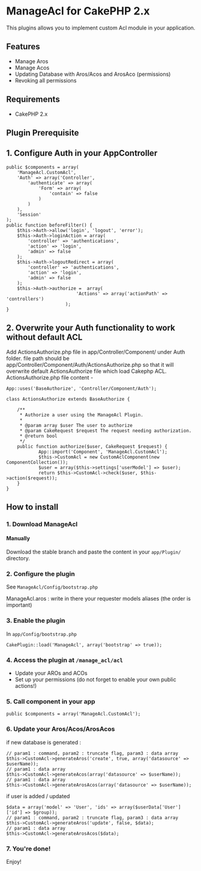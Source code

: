 # ManageAcl for CakePHP 2.x

This plugins allows you to implement custom Acl module in your application.

## Features

* Manage Aros
* Manage Acos
* Updating Database with Aros/Acos and ArosAco (permissions)
* Revoking all permissions

## Requirements

* CakePHP 2.x

## Plugin Prerequisite

## 1. Configure Auth in your AppController
    public $components = array(
        'ManageAcl.CustomAcl', 
        'Auth' => array('Controller',
            'authenticate' => array(
                'Form' => array(
                    'contain' => false
                )
            )
        ),
        'Session'
    );
    public function beforeFilter() {
        $this->Auth->allow('login', 'logout', 'error');
        $this->Auth->loginAction = array(
            'controller' => 'authentications',
            'action' => 'login',
            'admin' => false
        );
        $this->Auth->logoutRedirect = array(
            'controller' => 'authentications',
            'action' => 'login',
            'admin' => false
        );
        $this->Auth->authorize =  array(
                              'Actions' => array('actionPath' => 'controllers')
                          );
    }
## 2. Overwrite your Auth functionality to work without default ACL
Add ActionsAuthorize.php file in app/Controller/Component/ under Auth folder.
file path should be app/Controller/Component/Auth/ActionsAuthorize.php so that it will overwrite default ActionsAuthorize file which load Cakephp ACL.
ActionsAuthorize.php file content  -

    App::uses('BaseAuthorize', 'Controller/Component/Auth');

    class ActionsAuthorize extends BaseAuthorize {
    
        /**
         * Authorize a user using the ManageAcl Plugin.
         *
         * @param array $user The user to authorize
         * @param CakeRequest $request The request needing authorization.
         * @return bool
         */
        public function authorize($user, CakeRequest $request) {
                App::import('Component', 'ManageAcl.CustomAcl');
                $this->CustomAcl = new CustomAclComponent(new ComponentCollection());
                $user = array($this->settings['userModel'] => $user);
                return $this->CustomAcl->check($user, $this->action($request));
        }
    }

## How to install

### 1. Download ManageAcl

#### Manually

Download the stable branch and paste the content in your `app/Plugin/` directory.

### 2. Configure the plugin

See `ManageAcl/Config/bootstrap.php`

ManageAcl.aros : write in there your requester models aliases (the order is important)

### 3. Enable the plugin

In `app/Config/bootstrap.php`

    CakePlugin::load('ManageAcl', array('bootstrap' => true));

### 4. Access the plugin at `/manage_acl/acl`

   * Update your AROs and ACOs
   * Set up your permissions (do not forget to enable your own public actions!)

### 5. Call component in your app
    public $components = array('ManageAcl.CustomAcl');

### 6. Update your Aros/Acos/ArosAcos
if new database is generated :

    // param1 : command, param2 : truncate flag, param3 : data array
    $this->CustomAcl->generateAros('create', true, array('datasource' => $userName));
    // param1 : data array
    $this->CustomAcl->generateAcos(array('datasource' => $userName));
    // param1 : data array
    $this->CustomAcl->generateArosAcos(array('datasource' => $userName));
    
if user is added / updated

    $data = array('model' => 'User', 'ids' => array($userData['User']['id'] => $group));
    // param1 : command, param2 : truncate flag, param3 : data array
    $this->CustomAcl->generateAros('update', false, $data);
    // param1 : data array
    $this->CustomAcl->generateArosAcos($data);
    
### 7. You're done!

Enjoy!
